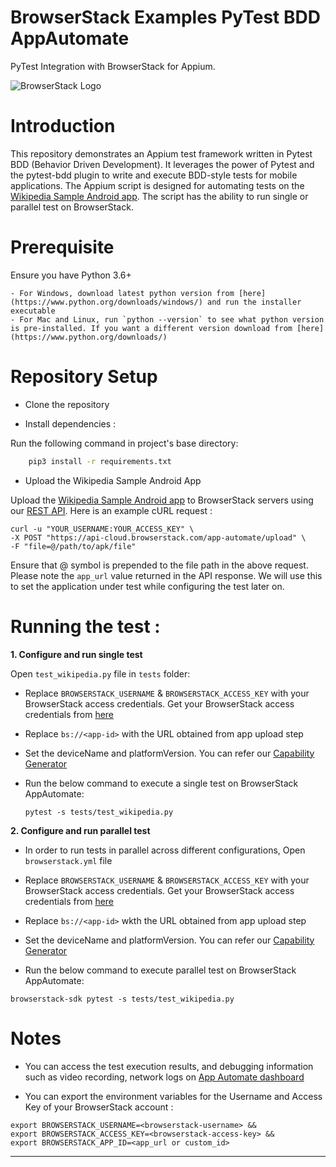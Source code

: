 # BrowserStack Examples PyTest BDD AppAutomate

PyTest Integration with BrowserStack for Appium.

![BrowserStack Logo](https://d98b8t1nnulk5.cloudfront.net/production/images/layout/logo-header.png?1469004780)

# Introduction

This repository demonstrates an Appium test framework written in Pytest BDD (Behavior Driven Development). It leverages the power of Pytest and the pytest-bdd plugin to write and execute BDD-style tests for mobile applications. 
The Appium script is designed for automating tests on the [Wikipedia Sample Android app](https://www.browserstack.com/app-automate/sample-apps/android/WikipediaSample.apk). 
The script has the ability to run single or parallel test on BrowserStack.

# Prerequisite

Ensure you have Python 3.6+
    
    - For Windows, download latest python version from [here](https://www.python.org/downloads/windows/) and run the installer executable
    - For Mac and Linux, run `python --version` to see what python version is pre-installed. If you want a different version download from [here](https://www.python.org/downloads/)

# Repository Setup

- Clone the repository

- Install dependencies :

Run the following command in project's base directory:
```sh
    pip3 install -r requirements.txt
```

- Upload the Wikipedia Sample Android App

Upload the [Wikipedia Sample Android app](https://www.browserstack.com/app-automate/sample-apps/android/WikipediaSample.apk) to BrowserStack servers using our [REST API](https://www.browserstack.com/docs/app-automate/api-reference/appium/apps#upload-an-app). Here is an example cURL request :

```
curl -u "YOUR_USERNAME:YOUR_ACCESS_KEY" \
-X POST "https://api-cloud.browserstack.com/app-automate/upload" \
-F "file=@/path/to/apk/file"
```

Ensure that @ symbol is prepended to the file path in the above request. Please note the `app_url` value returned in the API response. We will use this to set the application under test while configuring the test later on.

# Running the test :

**1. Configure and run single test**

Open `test_wikipedia.py` file in `tests` folder:

- Replace `BROWSERSTACK_USERNAME` & `BROWSERSTACK_ACCESS_KEY` with your BrowserStack access credentials. Get your BrowserStack access credentials from [here](https://www.browserstack.com/accounts/settings)

- Replace `bs://<app-id>` with the URL obtained from app upload step

- Set the deviceName and platformVersion. You can refer our [Capability Generator](https://www.browserstack.com/app-automate/capabilities)

- Run the below command to execute a single test on BrowserStack AppAutomate:
    ```
    pytest -s tests/test_wikipedia.py 
    ```

**2. Configure and run parallel test**

- In order to run tests in parallel across different configurations, Open `browserstack.yml` file

- Replace `BROWSERSTACK_USERNAME` & `BROWSERSTACK_ACCESS_KEY` with your BrowserStack access credentials. Get your BrowserStack access credentials from [here](https://www.browserstack.com/accounts/settings)

- Replace `bs://<app-id>` wkth the URL obtained from app upload step

- Set the deviceName and platformVersion. You can refer our [Capability Generator](https://www.browserstack.com/app-automate/capabilities)
    
- Run the below command to execute parallel test on BrowserStack AppAutomate:
```
browserstack-sdk pytest -s tests/test_wikipedia.py
```

# Notes
- You can access the test execution results, and debugging information such as video recording, network logs on [App Automate dashboard](https://app-automate.browserstack.com/dashboard)

- You can export the environment variables for the Username and Access Key of your BrowserStack account :
```
export BROWSERSTACK_USERNAME=<browserstack-username> &&
export BROWSERSTACK_ACCESS_KEY=<browserstack-access-key> &&
export BROWSERSTACK_APP_ID=<app_url or custom_id>
```

---
